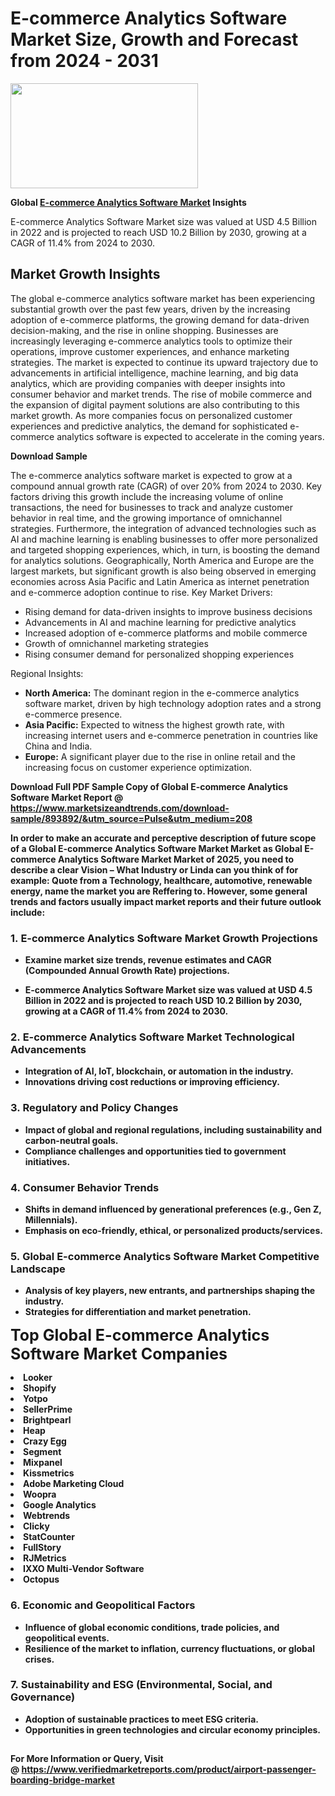 <H1>E-commerce Analytics Software Market Size, Growth and Forecast from 2024 - 2031</H1><img class="aligncenter size-medium wp-image-584254" src="https://thirdeyenews.in/wp-content/uploads/2024/09/Global-Market-Research-300x168.jpeg" alt="" width="300" height="168" /><p><strong>Global&nbsp;<a href="https://www.marketsizeandtrends.com/download-sample/893892/&amp;utm_source=Pulse&amp;utm_medium=208">E-commerce Analytics Software Market</a> Insights</strong></p><p>E-commerce Analytics Software Market size was valued at USD 4.5 Billion in 2022 and is projected to reach USD 10.2 Billion by 2030, growing at a CAGR of 11.4% from 2024 to 2030.</p><p><h2>Market Growth Insights</h2> <p>The global e-commerce analytics software market has been experiencing substantial growth over the past few years, driven by the increasing adoption of e-commerce platforms, the growing demand for data-driven decision-making, and the rise in online shopping. Businesses are increasingly leveraging e-commerce analytics tools to optimize their operations, improve customer experiences, and enhance marketing strategies. The market is expected to continue its upward trajectory due to advancements in artificial intelligence, machine learning, and big data analytics, which are providing companies with deeper insights into consumer behavior and market trends. The rise of mobile commerce and the expansion of digital payment solutions are also contributing to this market growth. As more companies focus on personalized customer experiences and predictive analytics, the demand for sophisticated e-commerce analytics software is expected to accelerate in the coming years.</p> <p><strong>Download Sample</strong></p> <p>The e-commerce analytics software market is expected to grow at a compound annual growth rate (CAGR) of over 20% from 2024 to 2030. Key factors driving this growth include the increasing volume of online transactions, the need for businesses to track and analyze customer behavior in real time, and the growing importance of omnichannel strategies. Furthermore, the integration of advanced technologies such as AI and machine learning is enabling businesses to offer more personalized and targeted shopping experiences, which, in turn, is boosting the demand for analytics solutions. Geographically, North America and Europe are the largest markets, but significant growth is also being observed in emerging economies across Asia Pacific and Latin America as internet penetration and e-commerce adoption continue to rise. Key Market Drivers: <ul> <li>Rising demand for data-driven insights to improve business decisions</li> <li>Advancements in AI and machine learning for predictive analytics</li> <li>Increased adoption of e-commerce platforms and mobile commerce</li> <li>Growth of omnichannel marketing strategies</li> <li>Rising consumer demand for personalized shopping experiences</li> </ul> Regional Insights: <ul> <li><strong>North America:</strong> The dominant region in the e-commerce analytics software market, driven by high technology adoption rates and a strong e-commerce presence.</li> <li><strong>Asia Pacific:</strong> Expected to witness the highest growth rate, with increasing internet users and e-commerce penetration in countries like China and India.</li> <li><strong>Europe:</strong> A significant player due to the rise in online retail and the increasing focus on customer experience optimization.</li> </ul> <p><strong></p><p><span class=""><strong>Download Full PDF Sample Copy of Global E-commerce Analytics Software Market Report</strong> @ <a href="https://www.marketsizeandtrends.com/download-sample/893892/&amp;utm_source=Pulse&amp;utm_medium=208" target="_blank">https://www.marketsizeandtrends.com/download-sample/893892/&amp;utm_source=Pulse&amp;utm_medium=208</a></span></p><p>In order to make an accurate and perceptive description of future scope of a Global&nbsp;E-commerce Analytics Software Market Market as Global&nbsp;E-commerce Analytics Software Market Market of 2025, you need to describe a clear Vision &ndash; What Industry or Linda can you think of for example: Quote from a Technology, healthcare, automotive, renewable energy, name the market you are Reffering to. However, some general trends and factors usually impact market reports and their future outlook include:</p><h3>1.&nbsp;<strong>E-commerce Analytics Software Market Growth Projections</strong></h3><ul><li>Examine market size trends, revenue estimates and CAGR (Compounded Annual Growth Rate) projections.</li><li><p>E-commerce Analytics Software Market size was valued at USD 4.5 Billion in 2022 and is projected to reach USD 10.2 Billion by 2030, growing at a CAGR of 11.4% from 2024 to 2030.</p></li></ul><h3>2.&nbsp;<strong>E-commerce Analytics Software Market Technological Advancements</strong></h3><ul><li>Integration of AI, IoT, blockchain, or automation in the industry.</li><li>Innovations driving cost reductions or improving efficiency.</li></ul><h3>3.&nbsp;<strong>Regulatory and Policy Changes</strong></h3><ul><li>Impact of global and regional regulations, including sustainability and carbon-neutral goals.</li><li>Compliance challenges and opportunities tied to government initiatives.</li></ul><h3>4.&nbsp;<strong>Consumer Behavior Trends</strong></h3><ul><li>Shifts in demand influenced by generational preferences (e.g., Gen Z, Millennials).</li><li>Emphasis on eco-friendly, ethical, or personalized products/services.</li></ul><h3>5.&nbsp;<strong>Global E-commerce Analytics Software Market Competitive Landscape</strong></h3><ul><li>Analysis of key players, new entrants, and partnerships shaping the industry.</li><li>Strategies for differentiation and market penetration.</li></ul><p data-pm-slice="1 1 []"><span style="color: inherit; font-family: inherit; font-size: 25px;">Top Global E-commerce Analytics Software Market Companies</span></p><div class="" data-test-id=""><p><li>Looker</li><li> Shopify</li><li> Yotpo</li><li> SellerPrime</li><li> Brightpearl</li><li> Heap</li><li> Crazy Egg</li><li> Segment</li><li> Mixpanel</li><li> Kissmetrics</li><li> Adobe Marketing Cloud</li><li> Woopra</li><li> Google Analytics</li><li> Webtrends</li><li> Clicky</li><li> StatCounter</li><li> FullStory</li><li> RJMetrics</li><li> IXXO Multi-Vendor Software</li><li> Octopus</li></p></div><h3>6.&nbsp;<strong>Economic and Geopolitical Factors</strong></h3><ul><li>Influence of global economic conditions, trade policies, and geopolitical events.</li><li>Resilience of the market to inflation, currency fluctuations, or global crises.</li></ul><h3>7.&nbsp;<strong>Sustainability and ESG (Environmental, Social, and Governance)</strong></h3><ul><li>Adoption of sustainable practices to meet ESG criteria.</li><li>Opportunities in green technologies and circular economy principles.</li></ul><h2><strong style="font-size: 14px;">For More Information or Query, Visit @&nbsp;</strong><a style="background-color: #ffffff; font-size: 14px;" href="https://www.marketsizeandtrends.com/report/e-commerce-analytics-software-market-/" target="_blank">https://www.verifiedmarketreports.com/product/airport-passenger-boarding-bridge-market</a></h2>
